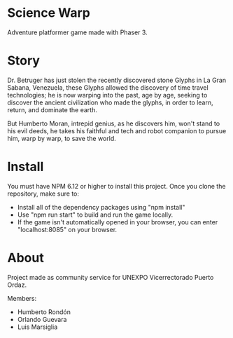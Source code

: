 # Science Warp

Adventure platformer game made with Phaser 3.

# Story

Dr. Betruger has just stolen the recently discovered stone Glyphs in La Gran Sabana, Venezuela, these Glyphs allowed the discovery of time travel technologies; he is now warping into the past, age by age, seeking to discover the ancient civilization who made the glyphs, in order to learn, return, and dominate the earth.

But Humberto Moran, intrepid genius, as he discovers him, won't stand to his evil deeds, he takes his faithful and tech and robot companion to pursue him, warp by warp, to save the world.

# Install

You must have NPM 6.12 or higher to install this project. Once you clone the repository, make sure to:
- Install all of the dependency packages using "npm install"
- Use "npm run start" to build and run the game locally.
- If the game isn't automatically opened in your browser, you can enter "localhost:8085" on your browser.

# About

Project made as community service for UNEXPO Vicerrectorado Puerto Ordaz.

Members:
- Humberto Rondón
- Orlando Guevara
- Luis Marsiglia
